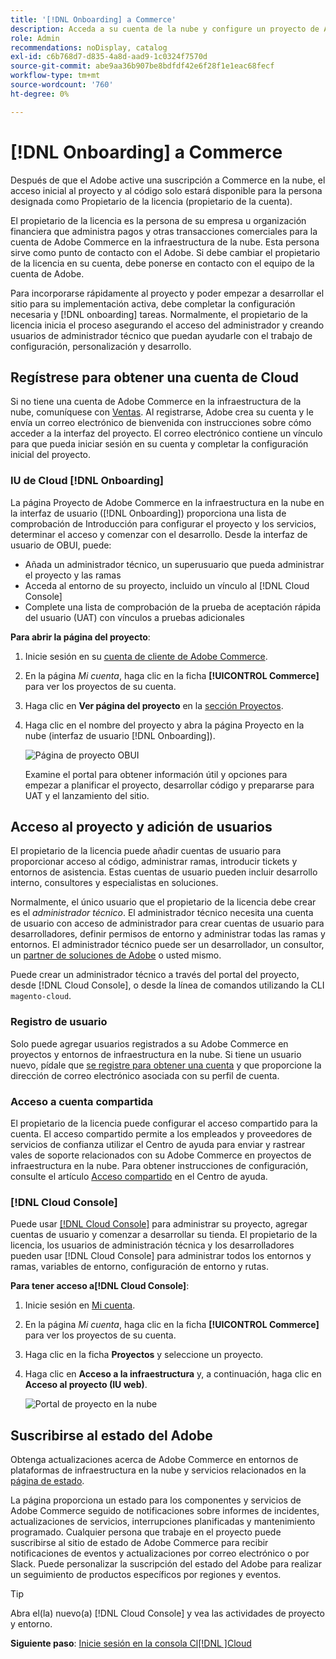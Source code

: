 ```yaml
---
title: '[!DNL Onboarding] a Commerce'
description: Acceda a su cuenta de la nube y configure un proyecto de Adobe Commerce en la nube.
role: Admin
recommendations: noDisplay, catalog
exl-id: c6b768d7-d835-4a8d-aad9-1c0324f7570d
source-git-commit: abe9aa36b907be8bdfdf42e6f28f1e1eac68fecf
workflow-type: tm+mt
source-wordcount: '760'
ht-degree: 0%

---
```


# [!DNL Onboarding] a Commerce

Después de que el Adobe active una suscripción a Commerce en la nube, el acceso inicial al proyecto y al código solo estará disponible para la persona designada como Propietario de la licencia (propietario de la cuenta).

El propietario de la licencia es la persona de su empresa u organización financiera que administra pagos y otras transacciones comerciales para la cuenta de Adobe Commerce en la infraestructura de la nube. Esta persona sirve como punto de contacto con el Adobe. Si debe cambiar el propietario de la licencia en su cuenta, debe ponerse en contacto con el equipo de la cuenta de Adobe.

Para incorporarse rápidamente al proyecto y poder empezar a desarrollar el sitio para su implementación activa, debe completar la configuración necesaria y [!DNL onboarding] tareas. Normalmente, el propietario de la licencia inicia el proceso asegurando el acceso del administrador y creando usuarios de administrador técnico que puedan ayudarle con el trabajo de configuración, personalización y desarrollo.

## Regístrese para obtener una cuenta de Cloud

Si no tiene una cuenta de Adobe Commerce en la infraestructura de la nube, comuníquese con [Ventas]. Al registrarse, Adobe crea su cuenta y le envía un correo electrónico de bienvenida con instrucciones sobre cómo acceder a la interfaz del proyecto. El correo electrónico contiene un vínculo para que pueda iniciar sesión en su cuenta y completar la configuración inicial del proyecto.

### IU de Cloud [!DNL Onboarding]

La página Proyecto de Adobe Commerce en la infraestructura en la nube en la interfaz de usuario ([!DNL Onboarding]) proporciona una lista de comprobación de Introducción para configurar el proyecto y los servicios, determinar el acceso y comenzar con el desarrollo. Desde la interfaz de usuario de OBUI, puede:

- Añada un administrador técnico, un superusuario que pueda administrar el proyecto y las ramas
- Acceda al entorno de su proyecto, incluido un vínculo al [!DNL Cloud Console]
- Complete una lista de comprobación de la prueba de aceptación rápida del usuario (UAT) con vínculos a pruebas adicionales

**Para abrir la página del proyecto**:

1. Inicie sesión en su [cuenta de cliente de Adobe Commerce](https://account.magento.com/customer/account/login).

1. En la página _Mi cuenta_, haga clic en la ficha **[!UICONTROL Commerce]** para ver los proyectos de su cuenta.

1. Haga clic en **Ver página del proyecto** en la [sección Proyectos](https://cloud.magento.com/cloud/project/).

1. Haga clic en el nombre del proyecto y abra la página Proyecto en la nube (interfaz de usuario [!DNL Onboarding]).

   ![Página de proyecto OBUI](../assets/onboarding-ui.png)

   Examine el portal para obtener información útil y opciones para empezar a planificar el proyecto, desarrollar código y prepararse para UAT y el lanzamiento del sitio.

## Acceso al proyecto y adición de usuarios

El propietario de la licencia puede añadir cuentas de usuario para proporcionar acceso al código, administrar ramas, introducir tickets y entornos de asistencia. Estas cuentas de usuario pueden incluir desarrollo interno, consultores y especialistas en soluciones.

Normalmente, el único usuario que el propietario de la licencia debe crear es el _administrador técnico_. El administrador técnico necesita una cuenta de usuario con acceso de administrador para crear cuentas de usuario para desarrolladores, definir permisos de entorno y administrar todas las ramas y entornos. El administrador técnico puede ser un desarrollador, un consultor, un [partner de soluciones de Adobe](https://business.adobe.com/products/magento/partners.html) o usted mismo.

Puede crear un administrador técnico a través del portal del proyecto, desde [!DNL Cloud Console], o desde la línea de comandos utilizando la CLI `magento-cloud`.

### Registro de usuario

Solo puede agregar usuarios registrados a su Adobe Commerce en proyectos y entornos de infraestructura en la nube. Si tiene un usuario nuevo, pídale que [se registre para obtener una cuenta](https://account.magento.com/customer/account/login/) y que proporcione la dirección de correo electrónico asociada con su perfil de cuenta.

### Acceso a cuenta compartida

El propietario de la licencia puede configurar el acceso compartido para la cuenta. El acceso compartido permite a los empleados y proveedores de servicios de confianza utilizar el Centro de ayuda para enviar y rastrear vales de soporte relacionados con su Adobe Commerce en proyectos de infraestructura en la nube. Para obtener instrucciones de configuración, consulte el artículo [Acceso compartido] en el Centro de ayuda.

### [!DNL Cloud Console]

Puede usar [[!DNL Cloud Console]](cloud-console.md) para administrar su proyecto, agregar cuentas de usuario y comenzar a desarrollar su tienda. El propietario de la licencia, los usuarios de administración técnica y los desarrolladores pueden usar [!DNL Cloud Console] para administrar todos los entornos y ramas, variables de entorno, configuración de entorno y rutas.

**Para tener acceso a[!DNL Cloud Console]**:

1. Inicie sesión en [Mi cuenta](https://account.magento.com/customer/account/login).

1. En la página _Mi cuenta_, haga clic en la ficha **[!UICONTROL Commerce]** para ver los proyectos de su cuenta.

1. Haga clic en la ficha **Proyectos** y seleccione un proyecto.

1. Haga clic en **Acceso a la infraestructura** y, a continuación, haga clic en **Acceso al proyecto (IU web)**.

   ![Portal de proyecto en la nube](../assets/obui-project-access.png)

## Suscribirse al estado del Adobe

Obtenga actualizaciones acerca de Adobe Commerce en entornos de plataformas de infraestructura en la nube y servicios relacionados en la [página de estado].

La página proporciona un estado para los componentes y servicios de Adobe Commerce seguido de notificaciones sobre informes de incidentes, actualizaciones de servicios, interrupciones planificadas y mantenimiento programado. Cualquier persona que trabaje en el proyecto puede suscribirse al sitio de estado de Adobe Commerce para recibir notificaciones de eventos y actualizaciones por correo electrónico o por Slack. Puede personalizar la suscripción del estado del Adobe para realizar un seguimiento de productos específicos por regiones y eventos.

>[!TIP]
>
> Abra el(la) nuevo(a) [!DNL Cloud Console] y vea las actividades de proyecto y entorno.
>
>**Siguiente paso**: [Inicie sesión en la consola Cl[!DNL ]Cloud](cloud-console.md)

<!-- link definitions -->

[Ventas]: https://business.adobe.com/products/magento/get-demo.html
[Acceso compartido]: https://experienceleague.adobe.com/docs/commerce-knowledge-base/kb/help-center-guide/magento-help-center-user-guide.html#shared-access
[Página de estado]: https://status.adobe.com/products/503473
